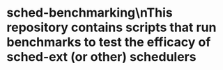 # sched-benchmarking\nThis repository contains scripts that run benchmarks to test the efficacy of sched-ext (or other) schedulers
